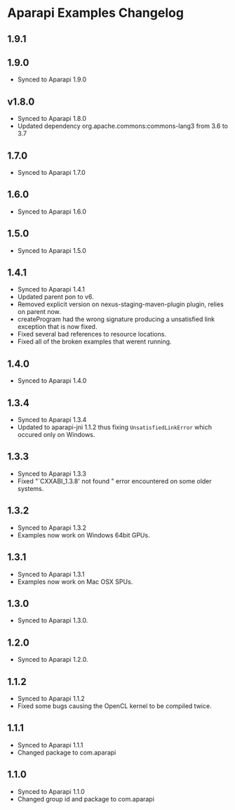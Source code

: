 # Aparapi Examples Changelog

## 1.9.1

## 1.9.0

* Synced to Aparapi 1.9.0

## v1.8.0

* Synced to Aparapi 1.8.0
* Updated dependency org.apache.commons:commons-lang3 from 3.6 to 3.7


## 1.7.0

* Synced to Aparapi 1.7.0

## 1.6.0

* Synced to Aparapi 1.6.0

## 1.5.0

* Synced to Aparapi 1.5.0


## 1.4.1

* Synced to Aparapi 1.4.1
* Updated parent pon to v6.
* Removed explicit version on nexus-staging-maven-plugin plugin, relies on parent now.
* createProgram had the wrong signature producing a unsatisfied link exception that is now fixed.
* Fixed several bad references to resource locations.
* Fixed all of the broken examples that werent running.

## 1.4.0

* Synced to Aparapi 1.4.0

## 1.3.4

* Synced to Aparapi 1.3.4
* Updated to aparapi-jni 1.1.2 thus fixing `UnsatisfiedLinkError` which occured only on Windows.

## 1.3.3

* Synced to Aparapi 1.3.3
* Fixed "`CXXABI_1.3.8' not found " error encountered on some older systems.

## 1.3.2

* Synced to Aparapi 1.3.2
* Examples now work on Windows 64bit GPUs.

## 1.3.1

* Synced to Aparapi 1.3.1
* Examples now work on Mac OSX SPUs.

## 1.3.0

* Synced to Aparapi 1.3.0.

## 1.2.0

* Synced to Aparapi 1.2.0.

## 1.1.2

* Synced to Aparapi 1.1.2
* Fixed some bugs causing the OpenCL kernel to be compiled twice.

## 1.1.1

* Synced to Aparapi 1.1.1
* Changed package to com.aparapi

## 1.1.0

* Synced to Aparapi 1.1.0
* Changed group id and package to com.aparapi
